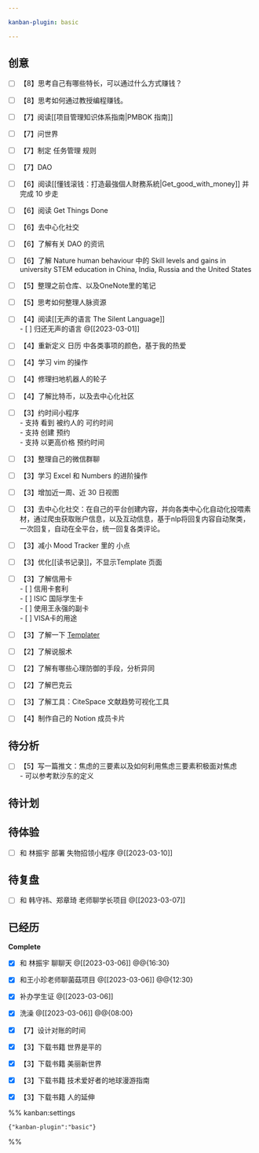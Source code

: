 ```yaml
---

kanban-plugin: basic

---
```


## 创意

- [ ] 【8】思考自己有哪些特长，可以通过什么方式赚钱？
- [ ] 【8】思考如何通过教授编程赚钱。
- [ ] 【7】阅读[[项目管理知识体系指南|PMBOK 指南]]
- [ ] 【7】问世界
- [ ] 【7】制定 任务管理 规则
- [ ] 【7】DAO
- [ ] 【6】阅读[[懂钱滚钱：打造最強個人財務系統|Get_good_with_money]] 并 完成 10 步走
- [ ] 【6】阅读 Get Things Done
- [ ] 【6】去中心化社交
- [ ] 【6】了解有关 DAO 的资讯
- [ ] 【6】了解 Nature human behaviour 中的 Skill levels and gains in university STEM education in China, India, Russia and the United States
- [ ] 【5】整理之前仓库、以及OneNote里的笔记
- [ ] 【5】思考如何整理人脉资源
- [ ] 【4】阅读[[无声的语言 The Silent Language]]<br>- [ ] 归还无声的语言 @[[2023-03-01]]
- [ ] 【4】重新定义 日历 中各类事项的颜色，基于我的热爱
- [ ] 【4】学习 vim 的操作
- [ ] 【4】修理扫地机器人的轮子
- [ ] 【4】了解比特币，以及去中心化社区
- [ ] 【3】约时间小程序<br>- 支持 看到 被约人的 可约时间<br>- 支持 创建 预约<br>- 支持 以更高价格 预约时间
- [ ] 【3】整理自己的微信群聊
- [ ] 【3】学习 Excel 和 Numbers 的进阶操作
- [ ] 【3】增加近一周、近 30 日视图
- [ ] 【3】去中心化社交：在自己的平台创建内容，并向各类中心化自动化投喂素材，通过爬虫获取账户信息，以及互动信息，基于nlp将回复内容自动聚类，一次回复，自动在全平台，统一回复各类评论。
- [ ] 【3】减小 Mood Tracker 里的 小点
- [ ] 【3】优化[[读书记录]]，不显示Template 页面
- [ ] 【3】了解信用卡<br>  - [ ] 信用卡套利<br>  - [ ] ISIC 国际学生卡<br>  - [ ] 使用王永强的副卡<br>  - [ ] VISA卡的用途
- [ ] 【3】了解一下 [Templater](https://silentvoid13.github.io/Templater/syntax.html)
- [ ] 【2】了解说服术
- [ ] 【2】了解有哪些心理防御的手段，分析异同
- [ ] 【2】了解巴克云
- [ ] 【3】了解工具：CiteSpace 文献趋势可视化工具
- [ ] 【4】制作自己的 Notion 成员卡片


## 待分析

- [ ] 【5】写一篇推文：焦虑的三要素以及如何利用焦虑三要素积极面对焦虑<br>- 可以参考默沙东的定义


## 待计划



## 待体验

- [ ] 和 林振宇 部署 失物招领小程序 @[[2023-03-10]]


## 待复盘

- [ ] 和 韩守祎、郑章琦 老师聊学长项目 @[[2023-03-07]]


## 已经历

**Complete**
- [x] 和 林振宇 聊聊天 @[[2023-03-06]] @@{16:30}
- [x] 和王小珍老师聊菌菇项目 @[[2023-03-06]] @@{12:30}
- [x] 补办学生证 @[[2023-03-06]]
- [x] 洗澡 @[[2023-03-06]] @@{08:00}
- [x] 【7】设计对账的时间
- [x] 【3】下载书籍 世界是平的
- [x] 【3】下载书籍 美丽新世界
- [x] 【3】下载书籍 技术爱好者的地球漫游指南
- [x] 【3】下载书籍 人的延伸




%% kanban:settings
```
{"kanban-plugin":"basic"}
```
%%